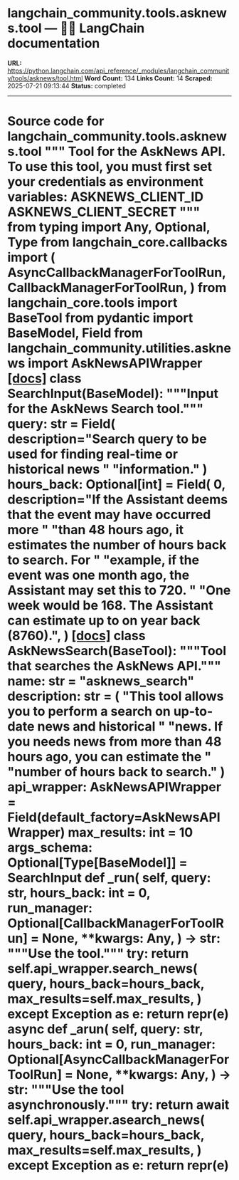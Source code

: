# langchain_community.tools.asknews.tool — 🦜🔗 LangChain  documentation

**URL:** https://python.langchain.com/api_reference/_modules/langchain_community/tools/asknews/tool.html
**Word Count:** 134
**Links Count:** 14
**Scraped:** 2025-07-21 09:13:44
**Status:** completed

---

# Source code for langchain\_community.tools.asknews.tool               """     Tool for the AskNews API.          To use this tool, you must first set your credentials as environment variables:         ASKNEWS_CLIENT_ID         ASKNEWS_CLIENT_SECRET     """          from typing import Any, Optional, Type          from langchain_core.callbacks import (         AsyncCallbackManagerForToolRun,         CallbackManagerForToolRun,     )     from langchain_core.tools import BaseTool     from pydantic import BaseModel, Field          from langchain_community.utilities.asknews import AskNewsAPIWrapper                              [[docs]](https://python.langchain.com/api_reference/community/tools/langchain_community.tools.asknews.tool.SearchInput.html#langchain_community.tools.asknews.tool.SearchInput)     class SearchInput(BaseModel):         """Input for the AskNews Search tool."""              query: str = Field(             description="Search query to be used for finding real-time or historical news "             "information."         )         hours_back: Optional[int] = Field(             0,             description="If the Assistant deems that the event may have occurred more "             "than 48 hours ago, it estimates the number of hours back to search. For "             "example, if the event was one month ago, the Assistant may set this to 720. "             "One week would be 168. The Assistant can estimate up to on year back (8760).",         )                                             [[docs]](https://python.langchain.com/api_reference/community/tools/langchain_community.tools.asknews.tool.AskNewsSearch.html#langchain_community.tools.asknews.tool.AskNewsSearch)     class AskNewsSearch(BaseTool):         """Tool that searches the AskNews API."""              name: str = "asknews_search"         description: str = (             "This tool allows you to perform a search on up-to-date news and historical "             "news. If you needs news from more than 48 hours ago, you can estimate the "             "number of hours back to search."         )         api_wrapper: AskNewsAPIWrapper = Field(default_factory=AskNewsAPIWrapper)         max_results: int = 10         args_schema: Optional[Type[BaseModel]] = SearchInput              def _run(             self,             query: str,             hours_back: int = 0,             run_manager: Optional[CallbackManagerForToolRun] = None,             **kwargs: Any,         ) -> str:             """Use the tool."""             try:                 return self.api_wrapper.search_news(                     query,                     hours_back=hours_back,                     max_results=self.max_results,                 )             except Exception as e:                 return repr(e)              async def _arun(             self,             query: str,             hours_back: int = 0,             run_manager: Optional[AsyncCallbackManagerForToolRun] = None,             **kwargs: Any,         ) -> str:             """Use the tool asynchronously."""             try:                 return await self.api_wrapper.asearch_news(                     query,                     hours_back=hours_back,                     max_results=self.max_results,                 )             except Exception as e:                 return repr(e)